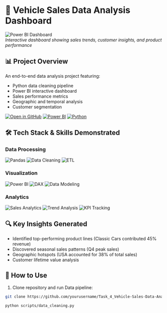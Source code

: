 # 🚗 Vehicle Sales Data Analysis Dashboard

![Power BI Dashboard](docs/screenshots/page1.png)  
*Interactive dashboard showing sales trends, customer insights, and product performance*

## 📊 Project Overview
An end-to-end data analysis project featuring:
- Python data cleaning pipeline
- Power BI interactive dashboard
- Sales performance metrics
- Geographic and temporal analysis
- Customer segmentation

[![Open in GitHub](https://img.shields.io/badge/GitHub-View_Repository-blue?logo=github)](https://github.com/yourusername/Task_4_Vehicle-Sales-Data-Analysis)
[![Power BI](https://img.shields.io/badge/Power_BI-F2C811?logo=powerbi&logoColor=000)](https://powerbi.microsoft.com/)
[![Python](https://img.shields.io/badge/Python-3776AB?logo=python&logoColor=white)](https://python.org)

## 🛠️ Tech Stack & Skills Demonstrated

### Data Processing
![Pandas](https://img.shields.io/badge/Pandas-150458?logo=pandas&logoColor=white)
![Data Cleaning](https://img.shields.io/badge/Data_Cleaning-Expert-orange)
![ETL](https://img.shields.io/badge/ETL_Processes-Advanced-blue)

### Visualization
![Power BI](https://img.shields.io/badge/Power_BI_Visualizations-Expert-yellow)
![DAX](https://img.shields.io/badge/DAX-Advanced-blueviolet)
![Data Modeling](https://img.shields.io/badge/Data_Modeling-Advanced-green)

### Analytics
![Sales Analytics](https://img.shields.io/badge/Sales_Analytics-Expert-ff69b4)
![Trend Analysis](https://img.shields.io/badge/Trend_Analysis-Advanced-9cf)
![KPI Tracking](https://img.shields.io/badge/KPI_Metrics-Advanced-lightgrey)


## 🔍 Key Insights Generated
- Identified top-performing product lines (Classic Cars contributed 45% revenue)
- Discovered seasonal sales patterns (Q4 peak sales)
- Geographic hotspots (USA accounted for 38% of total sales)
- Customer lifetime value analysis

## 🚀 How to Use
1. Clone repository and run Data pipeline:
```bash
git clone https://github.com/yourusername/Task_4_Vehicle-Sales-Data-Analysis.git

python scripts/data_cleaning.py
